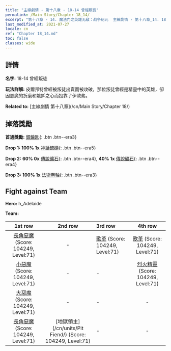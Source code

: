 ```yaml
---
title: "主線劇情 - 第十八章 - 18-14 曾經叛徒"
permalink: /Main Story/Chapter 18_14/
excerpt: "第十八章 - 14. 魔法门之英雄无敌：战争纪元  主線劇情 - 第十八章_14. 18-14 曾經叛徒"
last_modified_at: 2021-07-27
locale: cn
ref: "Chapter 18_14.md"
toc: false
classes: wide
---
```


## 詳情

 **名字:** 18-14 曾經叛徒

 **玩法詳解:** 皮爾邦特曾經被叛徒出賣而被攻破，那位叛徒曾經是精靈中的英雄，卻因惡魔的折磨和嫉妒之心而投靠了伊歐弗。

 **Related to:** [主線劇情 第十八章](/cn/Main Story/Chapter 18/)

## 掉落獎勵

 **首通獎勵:** [銀鑰匙](/cn/Items/con_693/){: .btn .btn--era3}

 **Drop 1:** **100% 1x** [神話硫磺](/cn/Items/mat_64/){: .btn .btn--era5}

 **Drop 2:** **60% 0x** [傳說礦石](/cn/Items/mat_54/){: .btn .btn--era4}, **40% 1x** [傳說礦石](/cn/Items/mat_54/){: .btn .btn--era4}

 **Drop 3:** **100% 1x** [法術卷軸](/cn/Items/con_694/){: .btn .btn--era3}


## Fight against Team
 **Hero:** h_Adelaide

 **Team:**


  | 1st row | 2nd row | 3rd row | 4th row |
  |:----:|:----:|:----|:----:|
  | [長角惡魔](/cn/units/Demon/) (Score: 104249, Level:71)  | - | [歌革](/cn/units/Gog/) (Score: 104249, Level:71)  | [歌革](/cn/units/Gog/) (Score: 104249, Level:71)  |
  | [小惡魔](/cn/units/Imp/) (Score: 104249, Level:71)  | - | - | [烈火精靈](/cn/units/Efreeti/) (Score: 104249, Level:71)  |
  | [大惡魔](/cn/units/Devil/) (Score: 104249, Level:71)  | - | - | - |
  | [長角惡魔](/cn/units/Demon/) (Score: 104249, Level:71)  | [地獄領主](/cn/units/Pit Fiend/) (Score: 104249, Level:71)  | - | - |


